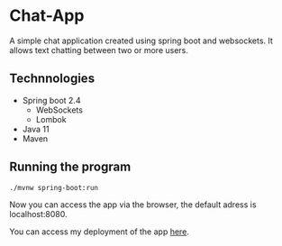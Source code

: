 # Chat-App
A simple chat application created using spring boot and websockets.
It allows text chatting between two or more users.

## Technnologies 
+ Spring boot 2.4
  + WebSockets
  + Lombok
+ Java 11
+ Maven



## Running the program

```` terminal
./mvnw spring-boot:run
````

Now you can access the app via the browser, the default adress is localhost:8080.

You can access my deployment of the app [here](https://chat-app-websockets-tutorial.herokuapp.com/).

